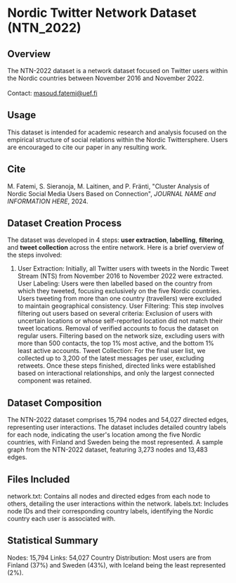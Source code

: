 # Nordic Twitter Network Dataset (NTN_2022)

## Overview
The NTN-2022 dataset is a network dataset focused on Twitter users within the Nordic countries between November 2016 and November 2022.
<br />
<br />
Contact: [masoud.fatemi@uef.fi](masoud.fatemi@uef.fi)

## Usage
This dataset is intended for academic research and analysis focused on the empirical structure of social relations within the Nordic Twittersphere. Users are encouraged to cite our paper in any resulting work.

## Cite
M. Fatemi, S. Sieranoja, M. Laitinen, and P. Fränti, "Cluster Analysis of Nordic Social Media Users Based on Connection", *JOURNAL NAME and INFORMATION HERE*, 2024.

## Dataset Creation Process
The dataset was developed in 4 steps: **user extraction**, **labelling**, **filtering**, and **tweet collection** across the entire network. Here is a brief overview of the steps involved:
<br />
  1. User Extraction: Initially, all Twitter users with tweets in the Nordic Tweet Stream (NTS) from November 2016 to November 2022 were extracted.
User Labeling: Users were then labelled based on the country from which they tweeted, focusing exclusively on the five Nordic countries. Users tweeting from more than one country (travellers) were excluded to maintain geographical consistency.
User Filtering: This step involves filtering out users based on several criteria:
Exclusion of users with uncertain locations or whose self-reported location did not match their tweet locations.
Removal of verified accounts to focus the dataset on regular users.
Filtering based on the network size, excluding users with more than 500 contacts, the top 1% most active, and the bottom 1% least active accounts.
Tweet Collection: For the final user list, we collected up to 3,200 of the latest messages per user, excluding retweets.
Once these steps finished, directed links were established based on interactional relationships, and only the largest connected component was retained.

## Dataset Composition
The NTN-2022 dataset comprises 15,794 nodes and 54,027 directed edges, representing user interactions. The dataset includes detailed country labels for each node, indicating the user's location among the five Nordic countries, with Finland and Sweden being the most represented.
A sample graph from the NTN-2022 dataset, featuring 3,273 nodes and 13,483 edges.

## Files Included
network.txt: Contains all nodes and directed edges from each node to others, detailing the user interactions within the network.
labels.txt: Includes node IDs and their corresponding country labels, identifying the Nordic country each user is associated with.

## Statistical Summary
Nodes: 15,794
Links: 54,027
Country Distribution: Most users are from Finland (37%) and Sweden (43%), with Iceland being the least represented (2%).




